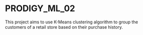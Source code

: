 # PRODIGY_ML_02
This project aims to use K-Means clustering algorithm to group the customers of a retail store based on their purchase history.
